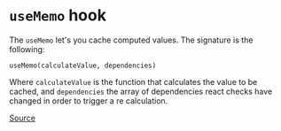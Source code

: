 # `useMemo` hook

The `useMemo` let's you cache computed values. The signature is the following:

```
useMemo(calculateValue, dependencies) 
```

Where `calculateValue` is the function that calculates the value to be cached, and `dependencies` the array of dependencies
react checks have changed in order to trigger a re calculation.

[Source](https://react.dev/reference/react/useMemo#usememo)